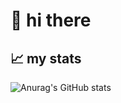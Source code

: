 # 👋 hi there

## 📈 my stats

![Anurag's GitHub stats](https://github-readme-stats.vercel.app/api?username=JVPuc3m&theme=react&count_private=true)

